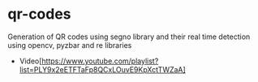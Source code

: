 # qr-codes
Generation of QR codes using segno library and their real time detection using opencv, pyzbar and re libraries

* Video[https://www.youtube.com/playlist?list=PLY9x2eETFTaFp8QCxLOuvE9KpXctTWZaA]


